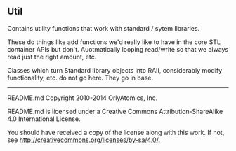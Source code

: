 ## Util

Contains utility functions that work with standard / sytem libraries.

These do things like add functions we'd really like to have in the core STL container APIs but don't. Auotmatically looping read/write so that we always read just the right amount, etc.

Classes which turn Standard library objects into RAII, considerably modify functionality, etc. do not go here. They go in base.

-----

README.md Copyright 2010-2014 OrlyAtomics, Inc.

README.md is licensed under a Creative Commons Attribution-ShareAlike 4.0 International License.

You should have received a copy of the license along with this work. If not, see <http://creativecommons.org/licenses/by-sa/4.0/>.

